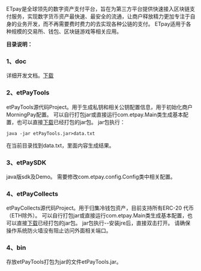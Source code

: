 ETpay是全球领先的数字资产支付平台，旨在为第三方平台提供快速接入区块链支付服务，实现数字货币资产最快速、最安全的流通，让商户释放精力更加专注于自身的业务开发，而不再需要费时费力的去实现各种公链的支付。 
ETpay适用于各种规模的交易所、钱包、区块链游戏等相关应用。

**目录说明：**
### 1、doc
详细开发文档。[下载](https://github.com/eostoken/morningpay/raw/master/doc/MorningPay%E5%BC%80%E5%8F%91%E6%96%87%E6%A1%A3.docx)

### 2、etPayTools
etPayTools源代码Project。用于生成私钥和相关公钥配置信息，用于初始化商户MorningPay配置。
可以自行打包jar或直接运行com.etpay.Main类生成基本配置，也可以直接[下载](https://github.com/eostoken/morningpay/raw/master/bin/morningPayTools.jar)已经打包的jar包。
jar包执行：
```
java -jar etPayTools.jar>data.txt 
```
在当前目录找到data.txt，里面内容生成结果。

### 3、etPaySDK
java版sdk及Demo。
需要修改com.etpay.config.Config类中相关配置。

### 4、etPayCollects
etPayCollects源代码Project。用于归集冷钱包资产，目前支持所有ERC-20 代币（ETH除外）。
可以自行打包jar或直接运行com.etpay.Main类生成基本配置，也可以直接[下载](https://github.com/eostoken/morningpay/raw/master/bin/etPayCollects.jar)已经打包的jar包。
jar包执行--安装jre后，直接双击打开。
请确保操作系统防火墙没有阻止访问外面相关端口。

### 4、bin
存放etPayTools打包为jar的文件etPayTools.jar。
